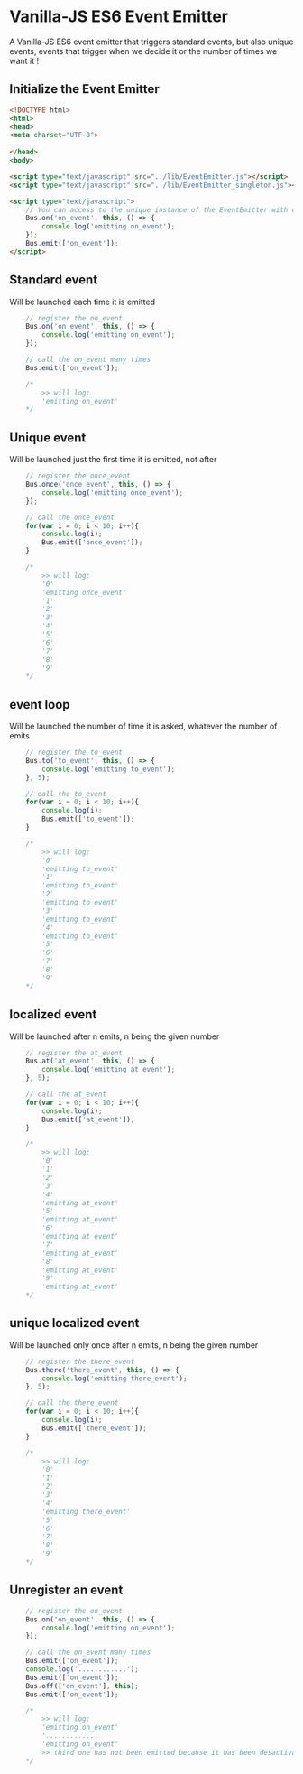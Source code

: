 Vanilla-JS ES6 Event Emitter
=====
A Vanilla-JS ES6 event emitter that triggers standard events, but also unique events, events that trigger when we decide it or the number of times we want it !

## Initialize the Event Emitter
```HTML
<!DOCTYPE html>
<html>
<head>
<meta charset="UTF-8">
	
</head>
<body>

<script type="text/javascript" src="../lib/EventEmitter.js"></script>
<script type="text/javascript" src="../lib/EventEmitter_singleton.js"></script>

<script type="text/javascript">
	// You can access to the unique instance of the EventEmitter with const {Bus}
	Bus.on('on_event', this, () => {
		console.log('emitting on_event');
	});
	Bus.emit(['on_event']);
</script>
```

## Standard event
Will be launched each time it is emitted
```js
	// register the on_event
	Bus.on('on_event', this, () => {
		console.log('emitting on_event');
	});

	// call the on_event many times
	Bus.emit(['on_event']);

	/*
		>> will log:
		'emitting on_event'
	*/
```

## Unique event
Will be launched just the first time it is emitted, not after 
```js
	// register the once_event
	Bus.once('once_event', this, () => {
		console.log('emitting once_event');
	});

	// call the once_event
	for(var i = 0; i < 10; i++){
		console.log(i);
		Bus.emit(['once_event']);	
	}

	/*
		>> will log:
		'0'
		'emitting once_event'
		'1'
		'2'
		'3'
		'4'
		'5'
		'6'
		'7'
		'8'
		'9'
	*/
```

## event loop
Will be launched the number of time it is asked, whatever the number of emits
```js
	// register the to_event
	Bus.to('to_event', this, () => {
		console.log('emitting to_event');
	}, 5);

	// call the to_event
	for(var i = 0; i < 10; i++){
		console.log(i);
		Bus.emit(['to_event']);	
	}

	/*
		>> will log: 
		'0'
		'emitting to_event'
		'1'
		'emitting to_event'
		'2'
		'emitting to_event'
		'3'
		'emitting to_event'
		'4'
		'emitting to_event'
		'5'
		'6'
		'7'
		'8'
		'9'
	*/
```

## localized event
Will be launched after n emits, n being the given number
```js
	// register the at_event
	Bus.at('at_event', this, () => {
		console.log('emitting at_event');
	}, 5);

	// call the at_event
	for(var i = 0; i < 10; i++){
		console.log(i);
		Bus.emit(['at_event']);	
	}

	/*
		>> will log: 
		'0'
		'1'
		'2'
		'3'
		'4'
		'emitting at_event'
		'5'
		'emitting at_event'
		'6'
		'emitting at_event'
		'7'
		'emitting at_event'
		'8'
		'emitting at_event'
		'9'
		'emitting at_event'
	*/
```

## unique localized event
Will be launched only once after n emits, n being the given number
```js
	// register the there_event
	Bus.there('there_event', this, () => {
		console.log('emitting there_event');
	}, 5);

	// call the there_event
	for(var i = 0; i < 10; i++){
		console.log(i);
		Bus.emit(['there_event']);	
	}

	/*
		>> will log:
		'0'
		'1'
		'2'
		'3'
		'4'
		'emitting there_event'
		'5'
		'6'
		'7'
		'8'
		'9'
	*/
```

## Unregister an event
```js
	// register the on_event
	Bus.on('on_event', this, () => {
		console.log('emitting on_event');
	});

	// call the on_event many times
	Bus.emit(['on_event']);
	console.log('............');
	Bus.emit(['on_event']);
	Bus.off(['on_event'], this);
	Bus.emit(['on_event']);

	/*
		>> will log:
		'emitting on_event'
		'............'
		'emitting on_event'
		>> third one has not been emitted because it has been desactivated with off method
	*/
```
